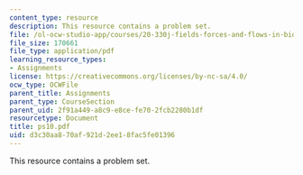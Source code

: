 ```yaml
---
content_type: resource
description: This resource contains a problem set.
file: /ol-ocw-studio-app/courses/20-330j-fields-forces-and-flows-in-biological-systems-spring-2007/d3c30aa870af921d2ee18fac5fe01396_ps10.pdf
file_size: 170661
file_type: application/pdf
learning_resource_types:
- Assignments
license: https://creativecommons.org/licenses/by-nc-sa/4.0/
ocw_type: OCWFile
parent_title: Assignments
parent_type: CourseSection
parent_uid: 2f91a449-a8c9-e8ce-fe70-2fcb2280b1df
resourcetype: Document
title: ps10.pdf
uid: d3c30aa8-70af-921d-2ee1-8fac5fe01396
---
```

This resource contains a problem set.